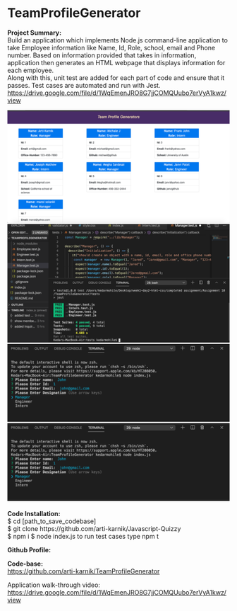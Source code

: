 # TeamProfileGenerator

<strong> Project Summary: </strong> <br>
Build an application which implements Node.js command-line application to take Employee information like Name, Id, Role, school, email and Phone number. 
Based on information provided that takes in information, application then generates an HTML webpage that displays information for each employee.  
Along with this, unit test are added for each part of code and ensure that it passes. Test cases are automated and run with Jest.
<br>
https://drive.google.com/file/d/1WqEmenJRO8G7jjCOMQUubo7erVyA1kwz/view
<div align="left">
      <img src="./src/assets/images/SS1.png">
      <img src="./src/assets/images/SS2.png">
      <img src="./src/assets/images/SS3.png">
      <img src="./src/assets/images/SS3.png">
</div>
<br>
<strong> Code Installation: </strong> <br>
$ cd [path_to_save_codebase] <br>
$ git clone https://github.com/arti-karnik/Javascript-Quizzy <br>
$ npm i 
$ node index.js 
to run test cases type npm t

<strong> Github Profile: </strong> <br>

<strong> Code-base: </strong> <br>
https://github.com/arti-karnik/TeamProfileGenerator

Application walk-through video: 
https://drive.google.com/file/d/1WqEmenJRO8G7jjCOMQUubo7erVyA1kwz/view

